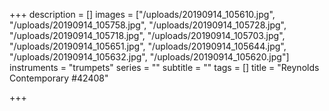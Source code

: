 +++
description = []
images = ["/uploads/20190914_105610.jpg", "/uploads/20190914_105758.jpg", "/uploads/20190914_105728.jpg", "/uploads/20190914_105718.jpg", "/uploads/20190914_105703.jpg", "/uploads/20190914_105651.jpg", "/uploads/20190914_105644.jpg", "/uploads/20190914_105632.jpg", "/uploads/20190914_105620.jpg"]
instruments = "trumpets"
series = ""
subtitle = ""
tags = []
title = "Reynolds Contemporary #42408"

+++
